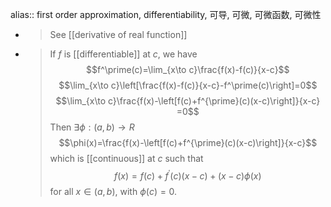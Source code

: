alias:: first order approximation, differentiability, 可导, 可微, 可微函数, 可微性

- >See [[derivative of real function]]
- > If $f$ is [[differentiable]] at $c$, we have
  $$f^\prime(c)=\lim_{x\to c}\frac{f(x)-f(c)}{x-c}$$
  $$\lim_{x\to c}\left[\frac{f(x)-f(c)}{x-c}-f^\prime(c)\right]=0$$
  $$\lim_{x\to c}\frac{f(x)-\left[f(c)+f^{\prime}(c)(x-c)\right]}{x-c} =0$$
   Then $\exists \phi:(a, b) \rightarrow R$ 
  $$\phi(x)=\frac{f(x)-\left[f(c)+f^{\prime}(c)(x-c)\right]}{x-c}$$
  which is [[continuous]] at $c$ such that
  $$f(x)=f(c)+f^{\prime}(c)(x-c)+(x-c) \phi(x)$$
  for all  $x \in(a, b)$, with $\phi(c)=0$.